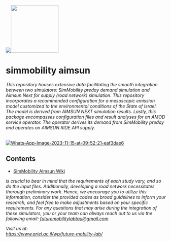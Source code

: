 
<img src="[https://ik.imagekit.io/ikmedia/women-dress-2.jpg](https://imgbb.com/"><img src="https://i.ibb.co/hZLYjgc/2.png)" 
     width="150" 
     height="150" />
     
# simmobility aimsun 


*This repository houses extensive data facilitating the smooth integration between two simulators: SimMobility  preday demand simulation and Aimsun Next for supply (road network) simulation. This repository incorporates a recommended configuration for a mesoscopic emission model customized to the environmental conditions of the State of Israel. The model is derived from AIMSUN NEXT simulation results. Lastly, this package encompasses configuration files and result analyses for an AMOD service operator. The operator derives its demand from SimMobility preday and operates on AIMSUN RIDE API supply.*
<br><br>

<a href="https://ibb.co/vC5b8b9"><img src="https://i.ibb.co/mrsm7mp/Whats-App-Image-2023-11-15-at-09-52-21-eaf3dae6.jpg" alt="Whats-App-Image-2023-11-15-at-09-52-21-eaf3dae6" border="0"></a>


## Contents

- [SimMobility Aimsun Wiki](https://github.com/futuremobilitylabTAU/SimMobility_Aimsun/wiki)

*is crucial to bear in mind that the requirements of each study vary, and so do the input files. Additionally, developing a road network necessitates thorough preliminary work. Hence, we encourage you to utilize this information, consider the provided codes as broad guidelines to inform your research, and feel free to make adjustments based on your specific requirements.*
*For any questions that may arise during the integration of these simulators, you or your team can always reach out to us via the following email:  <a href = "mailto: futuremobilitylabtau@gmail.com
">futuremobilitylabtau@gmail.com</a>*


*Visit us at:*<br>
*https://www.ariel.ac.il/wp/future-mobility-lab/*
